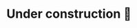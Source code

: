 # Under construction :construction:

<!---

### About


Vasilii is passionate about :soccer: and enjoys reading :books:.

:book: Continuous learning minded.


:question: Ask him about magento or frontend stuff. Or anything else - just be reasonable.

:mailbox: Not a big fan of e-mail spam. Reach out to him via [LinkedIn](https://www.linkedin.com/in/burlacu-vasilii/) or [Twitter](https://twitter.com/burlacuvasilii).

### Domains of interest

* Magento 2
* PWA
